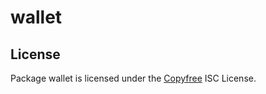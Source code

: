 # wallet

## License

Package wallet is licensed under the [Copyfree](http://Copyfree.org) ISC
License.
